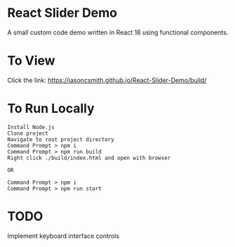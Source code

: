 # React Slider Demo
A small custom code demo written in React 18 using functional components.

# To View

Click the link: https://jasoncsmith.github.io/React-Slider-Demo/build/


# To Run Locally

    Install Node.js
    Clone project
    Navigate to root project directory
    Command Prompt > npm i
    Command Prompt > npm run build
    Right click ./build/index.html and open with browser

    OR

    Command Prompt > npm i
    Command Prompt > npm run start

# TODO

Implement keyboard interface controls
